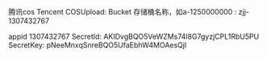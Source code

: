 
腾讯cos 
Tencent COSUpload: Bucket
存储桶名称，如a-1250000000  : zjj-1307432767


appid 1307432767
SecretId: AKIDvgBQO5VeWZMs74l8G7gyzjCPL1RbU5PU
SecretKey: pNeeMnxqSnreBQO5UfaEbhW4MOAesQjl



